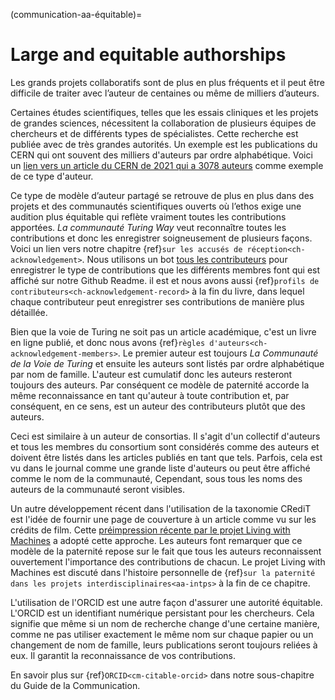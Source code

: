 (communication-aa-équitable)=
# Large and equitable authorships

Les grands projets collaboratifs sont de plus en plus fréquents et il peut être difficile de traiter avec l’auteur de centaines ou même de milliers d’auteurs.

Certaines études scientifiques, telles que les essais cliniques et les projets de grandes sciences, nécessitent la collaboration de plusieurs équipes de chercheurs et de différents types de spécialistes. Cette recherche est publiée avec de très grandes autorités. Un exemple est les publications du CERN qui ont souvent des milliers d'auteurs par ordre alphabétique. Voici un [lien vers un article du CERN de 2021 qui a 3078 auteurs](http://cds.cern.ch/record/2753518#) comme exemple de ce type d'auteur.

Ce type de modèle d’auteur partagé se retrouve de plus en plus dans des projets et des communautés scientifiques ouverts où l’ethos exige une audition plus équitable qui reflète vraiment toutes les contributions apportées. *La communauté Turing Way* veut reconnaître toutes les contributions et donc les enregistrer soigneusement de plusieurs façons. Voici un lien vers notre chapitre {ref}`sur les accusés de réception<ch-acknowledgement>`. Nous utilisons un bot [tous les contributeurs](https://allcontributors.org/) pour enregistrer le type de contributions que les différents membres font qui est affiché sur notre Github Readme. il est et nous avons aussi {ref}`profils de contributeurs<ch-acknowledgement-record>` à la fin du livre, dans lequel chaque contributeur peut enregistrer ses contributions de manière plus détaillée.

Bien que la voie de Turing ne soit pas un article académique, c'est un livre en ligne publié, et donc nous avons {ref}`règles d'auteurs<ch-acknowledgement-members>`. Le premier auteur est toujours *La Communauté de la Voie de Turing* et ensuite les auteurs sont listés par ordre alphabétique par nom de famille. L'auteur est cumulatif donc les auteurs resteront toujours des auteurs. Par conséquent ce modèle de paternité accorde la même reconnaissance en tant qu'auteur à toute contribution et, par conséquent, en ce sens, est un auteur des contributeurs plutôt que des auteurs.

Ceci est similaire à un auteur de consortias. Il s'agit d'un collectif d'auteurs et tous les membres du consortium sont considérés comme des auteurs et doivent être listés dans les articles publiés en tant que tels. Parfois, cela est vu dans le journal comme une grande liste d'auteurs ou peut être affiché comme le nom de la communauté, Cependant, sous tous les noms des auteurs de la communauté seront visibles.

Un autre développement récent dans l'utilisation de la taxonomie CRediT est l'idée de fournir une page de couverture à un article comme vu sur les crédits de film. Cette [préimpression récente par le projet Living with Machines](https://livingwithmachines.ac.uk/highlighting-authors-contributions-and-interdisciplinary-collaborations-in-living-with-machines/) a adopté cette approche. Les auteurs font remarquer que ce modèle de la paternité repose sur le fait que tous les auteurs reconnaissent ouvertement l'importance des contributions de chacun. Le projet Living with Machines est discuté dans l'histoire personnelle de {ref}`sur la paternité dans les projets interdisciplinaires<aa-intps>` à la fin de ce chapitre.

L'utilisation de l'ORCID est une autre façon d'assurer une autorité équitable. L'ORCID est un identifiant numérique persistant pour les chercheurs. Cela signifie que même si un nom de recherche change d'une certaine manière, comme ne pas utiliser exactement le même nom sur chaque papier ou un changement de nom de famille, leurs publications seront toujours reliées à eux. Il garantit la reconnaissance de vos contributions.

En savoir plus sur {ref}`ORCID<cm-citable-orcid>` dans notre sous-chapitre du Guide de la Communication. 
